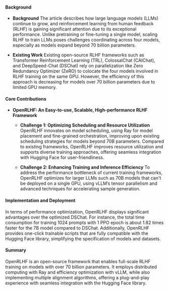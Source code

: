 #### Background
- **Background**
The article describes how large language models (LLMs) continue to grow, and reinforcement learning from human feedback (RLHF) is gaining significant attention due to its exceptional performance. Unlike pretraining or fine-tuning a single model, scaling RLHF to train LLMs poses challenges coordinating across four models, especially as models expand beyond 70 billion parameters.

- **Existing Work**
Existing open-source RLHF frameworks such as Transformer Reinforcement Learning (TRL), ColossalChat (CAIChat), and DeepSpeed-Chat (DSChat) rely on parallelization like Zero Redundancy Optimizer (ZeRO) to colocate the four models involved in RLHF training on the same GPU. However, the efficiency of this approach is decreasing for models over 70 billion parameters due to limited GPU memory.

#### Core Contributions
- **OpenRLHF: An Easy-to-use, Scalable, High-performance RLHF Framework**
    - **Challenge 1: Optimizing Scheduling and Resource Utilization**
        OpenRLHF innovates on model scheduling, using Ray for model placement and fine-grained orchestration, improving upon existing scheduling strategies for models beyond 70B parameters. Compared to existing frameworks, OpenRLHF improves resource utilization and supports diverse training approaches, offering seamless integration with Hugging Face for user-friendliness.

    - **Challenge 2: Enhancing Training and Inference Efficiency**
        To address the performance bottleneck of current training frameworks, OpenRLHF optimizes for larger LLMs such as 70B models that can't be deployed on a single GPU, using vLLM’s tensor parallelism and advanced techniques for accelerating sample generation.

#### Implementation and Deployment
In terms of performance optimization, OpenRLHF displays significant advantages over the optimized DSChat. For instance, the total time consumption for training 1024 prompts with 1 PPO epoch is about 1.82 times faster for the 7B model compared to DSChat. Additionally, OpenRLHF provides one-click trainable scripts that are fully compatible with the Hugging Face library, simplifying the specification of models and datasets.

#### Summary
OpenRLHF is an open-source framework that enables full-scale RLHF training on models with over 70 billion parameters. It employs distributed computing with Ray and efficiency optimization with vLLM, while also implementing multiple alignment algorithms, offering a plug-and-play experience with seamless integration with the Hugging Face library.